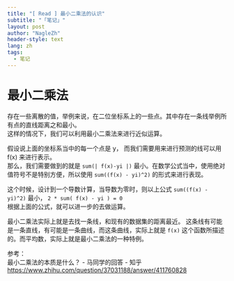 ```yaml
---
title: "[ Read ] 最小二乘法的认识"
subtitle: "「笔记」"
layout: post
author: "NagleZh"
header-style: text
lang: zh
tags:
  - 笔记
---
```


# 最小二乘法

存在一些离散的值，举例来说，在二位坐标系上的一些点。其中存在一条线举例所有点的直线距离之和最小。  
这样的情况下，我们可以利用最小二乘法来进行近似运算。  

假设说上面的坐标系当中的每一个点是 y， 而我们需要用来进行预测的线可以用 f(x) 来进行表示。  
那么，我们需要做到的就是 `sum(| f(x)-yi |)` 最小。在数学公式当中，使用绝对值符号不是特别方便，所以使用 `sum((f(x) - yi)^2)` 的形式来进行表现。  

这个时候，设计到一个导数计算，当导数为零时，则以上公式 `sum((f(x) - yi)^2)` 最小， `2 * sum( f(x) - yi ) = 0`  
根据上面的公式，就可以进一步的去做运算。

最小二乘法实际上就是去找一条线，和现有的数据集的距离最近。 这条线有可能是一条直线，有可能是一条曲线，而这条曲线，实际上就是 `f(x)` 这个函数所描述的。而平均数，实际上就是最小二乘法的一种特例。  

参考：   
最小二乘法的本质是什么？ - 马同学的回答 - 知乎  
https://www.zhihu.com/question/37031188/answer/411760828
